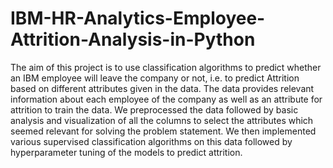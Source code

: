 # IBM-HR-Analytics-Employee-Attrition-Analysis-in-Python
The aim of this project is to use classification algorithms to predict whether an IBM employee will leave the company
 or not, i.e. to predict Attrition based on different attributes given in the data. The data provides relevant 
information about each employee of the company as well as an attribute for attrition to train the data. We preprocessed 
the data followed by basic analysis and visualization of all the columns to select the attributes which seemed relevant for
solving the problem statement. We then implemented various supervised classification algorithms on this data followed by 
hyperparameter tuning of the models to predict attrition.
